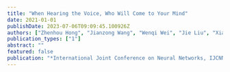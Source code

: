 ```yaml
---
title: "When Hearing the Voice, Who Will Come to Your Mind"
date: 2021-01-01
publishDate: 2023-07-06T09:09:45.100926Z
authors: ["Zhenhou Hong", "Jianzong Wang", "Wenqi Wei", "Jie Liu", "Xiaoyang Qu", "Bo Chen", "Zihang Wei", "Jing Xiao"]
publication_types: ["1"]
abstract: ""
featured: false
publication: "*International Joint Conference on Neural Networks, IJCNN 2021, Shenzhen, China, July 18-22, 2021*"
---
```


